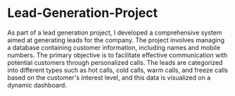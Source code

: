 # Lead-Generation-Project
As part of a lead generation project, I developed a comprehensive system aimed at generating leads for the company. The project involves managing a database containing customer information, including names and mobile numbers. The primary objective is to facilitate effective communication with potential customers through personalized calls. The leads are categorized into different types such as hot calls, cold calls, warm calls, and freeze calls based on the customer's interest level, and this data is visualized on a dynamic dashboard.
